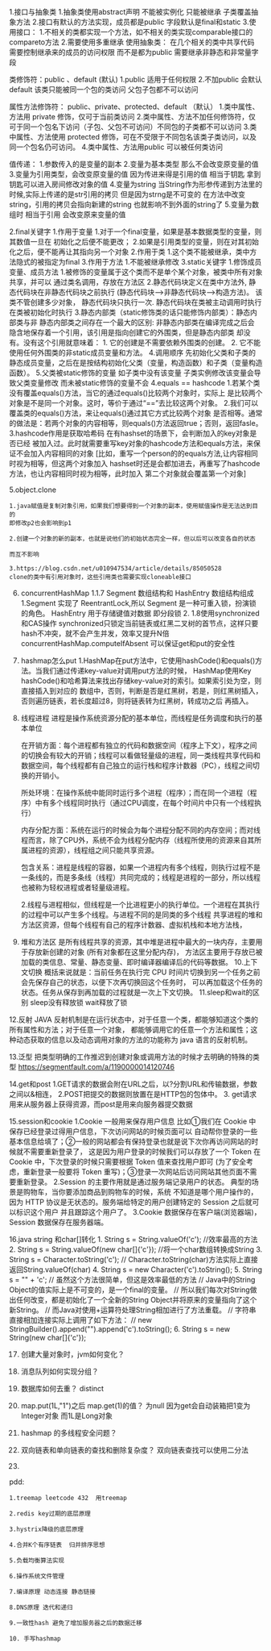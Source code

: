 1.接口与抽象类
    1.抽象类使用abstract声明 不能被实例化 只能被继承 子类覆盖抽象方法
    2.接口有默认的方法实现，成员都是public 字段默认是final和static
    3.使用接口：
        1.不相关的类都实现一个方法，如不相关的类实现comparable接口的
        compareto方法
        2.需要使用多重继承
      使用抽象类：
        在几个相关的类中共享代码
        需要控制继承来的成员的访问权限 而不是都为public
        需要继承非静态和非常量字段

类修饰符：public 、default (默认)
    1.public 适用于任何权限
    2.不加public 会默认default 该类只能被同一个包的类访问 父包子包都不可以访问

属性方法修饰符：
    public、private、protected、default （默认）
    1.类中属性、方法用 private 修饰，仅可于当前类访问
    2.类中属性、方法不加任何修饰符，仅可于同一个包名下访问（子包、父包不可访问）不同包的子类都不可以访问
    3.类中属性、方法使用 protected 修饰，可在不受限于不同包名该类子类访问，以及同一个包名仍可访问。
    4.类中属性、方法用public 可以被任何类访问

值传递：
    1.参数传入的是变量的副本
    2.变量为基本类型 那么不会改变原变量的值
    3.变量为引用类型，会改变原变量的值 因为传进来得是引用的值 相当于钥匙 拿到钥匙可以进入房间修改对象的值
    4.变量为string  当String作为形参传递到方法里的时候,实际上传递的是str引用的拷贝 但是因为strng是不可变的 在方法中改变string，引用的拷贝会指向新建的string
    也就影响不到外面的string了 
    5.变量为数组时 相当于引用 会改变原来变量的值 


2.final关键字
    1.作用于变量
        1.对于一个final变量，如果是基本数据类型的变量，则其数值一旦在
        初始化之后便不能更改；
        2.如果是引用类型的变量，则在对其初始化之后，便不能再让其指向另一个对象
    2.作用于类
        1.这个类不能被继承，类中方法隐式的被指定为final
    3.作用于方法
        1.不能被继承修改
3.static关键字
    1.修饰成员变量、成员方法
        1.被修饰的变量属于这个类而不是单个某个对象，被类中所有对象共享，并可以
        通过类名调用，存放在方法区
    2.静态代码块定义在类中方法外, 静态代码块在非静态代码块之前执行
    (静态代码块—>非静态代码块—>构造方法)。 该类不管创建多少对象，
    静态代码块只执行一次.
      静态代码块在类被主动调用时执行 在类被初始化时执行
    3.静态内部类（static修饰类的话只能修饰内部类）：静态内部类与非
    静态内部类之间存在一个最大的区别: 非静态内部类在编译完成之后会
    隐含地保存着一个引用，该引用是指向创建它的外围类，但是静态内部类
    却没有。没有这个引用就意味着：
        1. 它的创建是不需要依赖外围类的创建。
        2. 它不能使用任何外围类的非static成员变量和方法。
    4.调用顺序
    先初始化父类和子类的静态成员变量，之后在是按结构初始化父类（变量，构造函数）和子类（变量构造函数）。
    5.父类被static修饰的变量 如子类中没有该变量 子类实例修改该变量会导致父类变量修改 而未被static修饰的变量不会
4.equals == hashcode
    1.若某个类没有覆盖equals()方法，当它的通过equals()比较两个对象时，实际上
    是比较两个对象是不是同一个对象。这时，等价于通过“==”去比较这两个对象。
    2.我们可以覆盖类的equals()方法，来让equals()通过其它方式比较两个对象
    是否相等。通常的做法是：若两个对象的内容相等，则equals()方法返回true；否则，返回fasle。
    3.hashcode作用是获取哈希码 在有hashset的场景下，会判断加入的key对象是否已经
    被加入过。此时就需要重写key对象的hashcode方法和equals方法，来保证不会加入内容相同的对象
    [比如，重写一个person的的equals方法,让内容相同时视为相等，但这两个对象加入
    hashset时还是会都加进去，再重写了hashcode方法，也让内容相同时视为相等，此时加入
    第二个对象就会覆盖第一个对象]

5.object.clone 

    1.java赋值是复制对象引用，如果我们想要得到一个对象的副本，使用赋值操作是无法达到目的
    即修改p2也会影响到p1

    2.创建一个对象的新的副本，也就是说他们的初始状态完全一样，但以后可以改变各自的状态
    
    而互不影响

    3.https://blog.csdn.net/u010947534/article/details/85050528
    clone的类中有引用对象时，这些引用类也需要实现cloneable接口
    
6. concurrentHashMap
    1.1.7 Segment 数组结构和 HashEntry 数组结构组成
        1.Segment 实现了 ReentrantLock,所以 Segment 是一种可重入锁，扮演锁的角色。
        HashEntry 用于存储键值对数据 即分段锁
    2. 1.8使用synchronized和CAS操作 
    synchronized只锁定当前链表或红黑二叉树的首节点，这样只要hash不冲突，就不会产生并发，效率又提升N倍
    concurrentHashMap.computeIfAbsent 可以保证get和put的安全性
7. hashmap怎么put
    1.HashMap在put方法中，它使用hashCode()和equals()方法。当我们通过传递key-value对调用put方法的时候，
    HashMap使用Key hashCode()和哈希算法来找出存储key-value对的索引。如果索引处为空，则直接插入到对应的
    数组中，否则，判断是否是红黑树，若是，则红黑树插入，否则遍历链表，若长度超过8，则将链表转为红黑树，转成功之后 再插入。

8. 线程进程
    进程是操作系统资源分配的基本单位，而线程是任务调度和执行的基本单位

    在开销方面：每个进程都有独立的代码和数据空间（程序上下文），程序之间的切换会有较大的开销；线程可以看做轻量级的进程，同一类线程共享代码和数据空间，每个线程都有自己独立的运行栈和程序计数器（PC），线程之间切换的开销小。

    所处环境：在操作系统中能同时运行多个进程（程序）；而在同一个进程（程序）中有多个线程同时执行（通过CPU调度，在每个时间片中只有一个线程执行）

    内存分配方面：系统在运行的时候会为每个进程分配不同的内存空间；而对线程而言，除了CPU外，系统不会为线程分配内存（线程所使用的资源来自其所属进程的资源），线程组之间只能共享资源。

    包含关系：进程是线程的容器，如果一个进程内有多个线程，则执行过程不是一条线的，而是多条线（线程）共同完成的；线程是进程的一部分，所以线程也被称为轻权进程或者轻量级进程。

    2.线程与进程相似，但线程是一个比进程更小的执行单位。一个进程在其执行的过程中可以产生多个线程。与进程不同的是同类的多个线程
    共享进程的堆和方法区资源，但每个线程有自己的程序计数器、虚拟机栈和本地方法栈，
    
9. 堆和方法区
    是所有线程共享的资源，其中堆是进程中最大的一块内存，主要用于存放新创建的对象 (所有对象都在这里分配内存)，
    方法区主要用于存放已被加载的类信息、常量、静态变量、即时编译器编译后的代码等数据。
10.上下文切换
    概括来说就是：当前任务在执行完 CPU 时间片切换到另一个任务之前会先保存自己的状态，以便下次再切换回这个任务时，
    可以再加载这个任务的状态。任务从保存到再加载的过程就是一次上下文切换。
11.sleep和wait的区别 
    sleep没有释放锁 wait释放了锁 

12.反射
    JAVA 反射机制是在运行状态中，对于任意一个类，都能够知道这个类的所有属性和方法；对于任意一个对象，
    都能够调用它的任意一个方法和属性；这种动态获取的信息以及动态调用对象的方法的功能称为 java 语言的反射机制。

13.泛型
    把类型明确的工作推迟到创建对象或调用方法的时候才去明确的特殊的类型
    https://segmentfault.com/a/1190000014120746

14.get和post
    1.GET请求的数据会附在URL之后，以?分割URL和传输数据，参数之间以&相连，
    2.POST把提交的数据则放置在是HTTP包的包体中。
    3. get请求用来从服务器上获得资源，而post是用来向服务器提交数据

15.session和cookie
    1.Cookie 一般用来保存用户信息 比如①我们在 Cookie 中保存已经登录过得用户信息，下次访问网站的时候页面可以
    自动帮你登录的一些基本信息给填了；②一般的网站都会有保持登录也就是说下次你再访问网站的时候就不需要重新登录了，
    这是因为用户登录的时候我们可以存放了一个 Token 在 Cookie 中，下次登录的时候只需要根据 Token 值来查找用户即可
    (为了安全考虑，重新登录一般要将 Token 重写)；③登录一次网站后访问网站其他页面不需要重新登录。
    2.Session 的主要作用就是通过服务端记录用户的状态。 典型的场景是购物车，当你要添加商品到购物车的时候，系统
    不知道是哪个用户操作的，因为 HTTP 协议是无状态的。服务端给特定的用户创建特定的 Session 之后就可以标识这个用户
    并且跟踪这个用户了。
    3.Cookie 数据保存在客户端(浏览器端)，Session 数据保存在服务器端。

16.java string 和char[]转化
    1. String s = String.valueOf('c'); //效率最高的方法
    2. String s = String.valueOf(new char[]{'c'}); //将一个char数组转换成String
    3. String s = Character.toString('c');
    // Character.toString(char)方法实际上直接返回String.valueOf(char)
    4. String s = new Character('c').toString();
    5. String s = "" + 'c';
    // 虽然这个方法很简单，但这是效率最低的方法
    // Java中的String Object的值实际上是不可变的，是一个final的变量。
    // 所以我们每次对String做出任何改变，都是初始化了一个全新的String Object并将原来的变量指向了这个新String。
    // 而Java对使用+运算符处理String相加进行了方法重载。
    // 字符串直接相加连接实际上调用了如下方法：
    // new StringBuilder().append("").append('c').toString();
    6. String s = new String(new char[]{'c'});


17. 创建大量对象时，jvm如何变化？

18. 消息队列如何实现分组？

19. 数据库如何去重？  distinct

20. map.put(1L,"1")之后  map.get(1)的值？   为null  因为get会自动装箱把1变为Integer对象 而1L是Long对象

21. hashmap 的多线程安全问题？

22. 双向链表和单向链表的查找和删除复杂度？   双向链表查找可以使用二分法

23. 

pdd:

    1.treemap leetcode 432  用treemap

    2.redis key过期的底层原理

    3.hystrix降级的底层原理

    4.合并K个有序链表  归并排序思想

    5.负载均衡算法实现

    6.操作系统文件管理

    7.编译原理 动态连接 静态链接

    8.DNS原理 迭代和递归

    9.一致性hash 避免了增加服务器之后的数据迁移

    10. 手写hashmap 
     